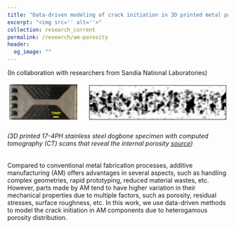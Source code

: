 ```yaml
---
title: "Data-driven modeling of crack initiation in 3D printed metal parts"
excerpt: "<img src='' alt=''>"
collection: research_current
permalink: /research/am-porosity
header: 
  og_image: ""
---
```


(In collaboration with researchers from Sandia National Laboratories)

<p style="text-align:center">
<img src="/images/research/am/am.png" alt="" width="600px" > 

<h6>(3D printed 17-4PH stainless steel dogbone specimen with computed tomography (CT) scans that reveal the internal porosity <a href="https://www.sciencedirect.com/science/article/pii/S0045782520306563">source</a>)</h6>

</p>

Compared to conventional metal fabrication processes, additive manufacturing (AM) offers advantages in several aspects, such as handling complex geometries, rapid prototyping, reduced material wastes, etc. However, parts made by AM tend to have higher variation in their mechanical properties due to multiple factors, such as porosity, residual stresses, surface roughness, etc. In this work, we use data-driven methods to model the crack initiation in AM components due to heterogamous porosity distribution.
